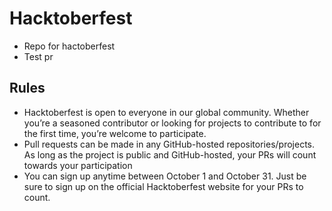 # Hacktoberfest

* Repo for hactoberfest
* Test pr
## Rules

- Hacktoberfest is open to everyone in our global community. Whether you’re a seasoned contributor or looking for projects to contribute to for the first time, you’re welcome to participate.
- Pull requests can be made in any GitHub-hosted repositories/projects. As long as the project is public and GitHub-hosted, your PRs will count towards your participation
- You can sign up anytime between October 1 and October 31. Just be sure to sign up on the official Hacktoberfest website for your PRs to count.
